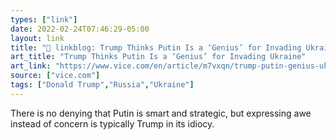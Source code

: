 ```yaml
---
types: ["link"]
date: 2022-02-24T07:46:29-05:00
layout: link
title: "🔗 linkblog: Trump Thinks Putin Is a ‘Genius’ for Invading Ukraine'"
art_title: "Trump Thinks Putin Is a ‘Genius’ for Invading Ukraine"
art_link: "https://www.vice.com/en/article/m7vxqn/trump-putin-genius-ukraine-invasion"
source: ["vice.com"]
tags: ["Donald Trump","Russia","Ukraine"]
---
```

There is no denying that Putin is smart and strategic, but expressing awe instead of concern is typically Trump in its idiocy.

